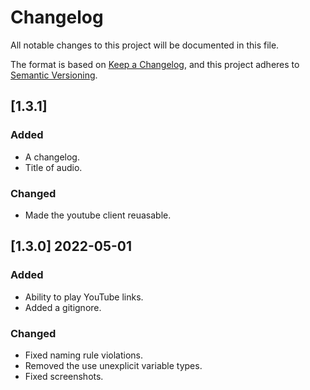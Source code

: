 ﻿# Changelog

All notable changes to this project will be documented in this file.

The format is based on [Keep a Changelog](https://keepachangelog.com/en/1.0.0/),
and this project adheres to [Semantic Versioning](https://semver.org/spec/v2.0.0.html).

## [1.3.1]

### Added

- A changelog.
- Title of audio.

### Changed

- Made the youtube client reuasable.

## [1.3.0] 2022-05-01

### Added

- Ability to play YouTube links.
- Added a gitignore.

### Changed

- Fixed naming rule violations.
- Removed the use unexplicit variable types.
- Fixed screenshots.